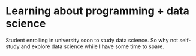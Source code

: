 # Learning about programming + data science

Student enrolling in university soon to study data science. So why not self-study and explore data science while I have some time to spare.
